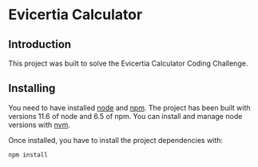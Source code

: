 # Evicertia Calculator

## Introduction

This project was built to solve the Evicertia Calculator Coding Challenge.

## Installing

You need to have installed [node](https://nodejs.org/es/) and [npm](https://www.npmjs.com/). The project has been built with versions 11.6 of node and 6.5 of npm. You can install and manage node versions with [nvm](https://github.com/creationix/nvm).

Once installed, you have to install the project dependencies with:

```sh
npm install
```
